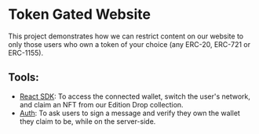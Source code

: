 # Token Gated Website

This project demonstrates how we can restrict content on our website to only those users who own a token of your choice (any ERC-20, ERC-721 or ERC-1155).



## Tools:

- [React SDK](https://portal.thirdweb.com/react): To access the connected wallet, switch the user's network, and claim an NFT from our Edition Drop collection.
- [Auth](https://portal.thirdweb.com/auth): To ask users to sign a message and verify they own the wallet they claim to be, while on the server-side.

